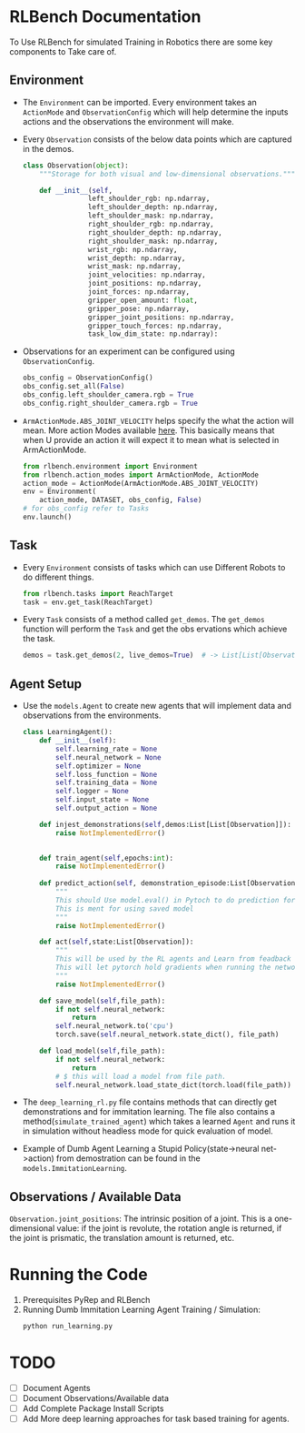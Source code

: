# RLBench Documentation
To Use RLBench for simulated Training in Robotics there are some key components to Take care of. 

## Environment
- The `Environment` can be imported. Every environment takes an `ActionMode` and `ObservationConfig` which will help determine the inputs actions and the observations the environment will make. 
- Every `Observation` consists of the below data points which are captured in the demos. 
    ```python
    class Observation(object):
        """Storage for both visual and low-dimensional observations."""

        def __init__(self,
                    left_shoulder_rgb: np.ndarray,
                    left_shoulder_depth: np.ndarray,
                    left_shoulder_mask: np.ndarray,
                    right_shoulder_rgb: np.ndarray,
                    right_shoulder_depth: np.ndarray,
                    right_shoulder_mask: np.ndarray,
                    wrist_rgb: np.ndarray,
                    wrist_depth: np.ndarray,
                    wrist_mask: np.ndarray,
                    joint_velocities: np.ndarray,
                    joint_positions: np.ndarray,
                    joint_forces: np.ndarray,
                    gripper_open_amount: float,
                    gripper_pose: np.ndarray,
                    gripper_joint_positions: np.ndarray,
                    gripper_touch_forces: np.ndarray,
                    task_low_dim_state: np.ndarray):
    ```

- Observations for an experiment can be configured using `ObservationConfig`.
    ```python 
    obs_config = ObservationConfig()
    obs_config.set_all(False)
    obs_config.left_shoulder_camera.rgb = True
    obs_config.right_shoulder_camera.rgb = True
    ```
- `ArmActionMode.ABS_JOINT_VELOCITY` helps specify the what the action will mean. More action Modes available [here](https://github.com/stepjam/RLBench/blob/9f3bf886ce5d59d2eff8d9ec93ac49cb2b816b2f/rlbench/action_modes.py#L7). This basically means that when U provide an action it will expect it to mean what is selected in ArmActionMode.
    ```python
    from rlbench.environment import Environment
    from rlbench.action_modes import ArmActionMode, ActionMode
    action_mode = ActionMode(ArmActionMode.ABS_JOINT_VELOCITY)
    env = Environment(
        action_mode, DATASET, obs_config, False)
    # for obs_config refer to Tasks 
    env.launch()
    ```

## Task
- Every `Environment` consists of tasks which can use Different Robots to do different things. 
    ```python
    from rlbench.tasks import ReachTarget
    task = env.get_task(ReachTarget)
    ```
- Every `Task` consists of a method called `get_demos`. The `get_demos` function will perform the `Task` and get the obs
ervations which achieve the task.

    ```python
    demos = task.get_demos(2, live_demos=True)  # -> List[List[Observation]] -> List[Observation] represents a individual Demonstration with every item in that List represnts a step in that Demonstration
    ```

## Agent Setup 
- Use the `models.Agent` to create new agents that will implement data and observations from the environments.
    ```python
    class LearningAgent():
        def __init__(self):
            self.learning_rate = None
            self.neural_network = None
            self.optimizer = None
            self.loss_function = None
            self.training_data = None
            self.logger = None
            self.input_state = None
            self.output_action = None

        def injest_demonstrations(self,demos:List[List[Observation]]):
            raise NotImplementedError()

        
        def train_agent(self,epochs:int):
            raise NotImplementedError()
        
        def predict_action(self, demonstration_episode:List[Observation]):
            """
            This should Use model.eval() in Pytoch to do prediction for an action
            This is ment for using saved model
            """
            raise NotImplementedError()

        def act(self,state:List[Observation]):
            """
            This will be used by the RL agents and Learn from feadback from the environment. 
            This will let pytorch hold gradients when running the network. 
            """
            raise NotImplementedError()

        def save_model(self,file_path):
            if not self.neural_network:
                return
            self.neural_network.to('cpu')
            torch.save(self.neural_network.state_dict(), file_path)

        def load_model(self,file_path):
            if not self.neural_network:
                return
            # $ this will load a model from file path.
            self.neural_network.load_state_dict(torch.load(file_path))
    ```

- The `deep_learning_rl.py` file contains methods that can directly get demonstrations and for immitation learning. The file also contains a method(`simulate_trained_agent`) which takes a learned `Agent` and runs it in simulation without headless mode for quick evaluation of model.
- Example of Dumb Agent Learning a Stupid Policy(state->neural net->action) from demostration can be found in the `models.ImmitationLearning`. 

## Observations / Available Data

`Observation.joint_positions`: The intrinsic position of a joint. This is a one-dimensional value: if the joint is revolute, the rotation angle is returned, if the joint is prismatic, the translation amount is returned, etc. 

# Running the Code 

1. Prerequisites PyRep and RLBench
2. Running Dumb Immitation Learning Agent Training / Simulation:
    ```sh
    python run_learning.py
    ```

# TODO 
- [ ] Document Agents
- [ ] Document Observations/Available data
- [ ] Add Complete Package Install Scripts
- [ ] Add More deep learning approaches for task based training for agents. 